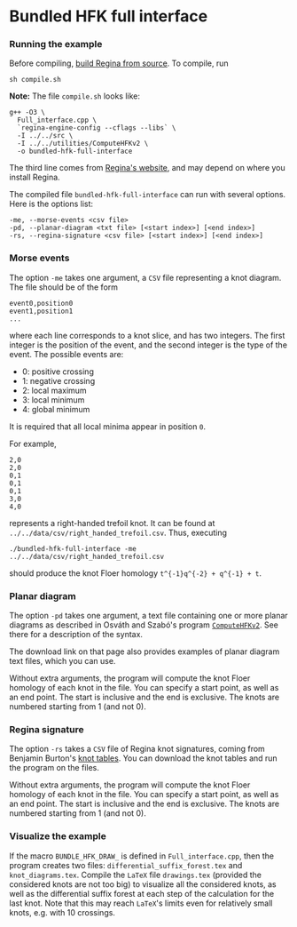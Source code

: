 # Bundled HFK full interface
### Running the example

Before compiling,
[build Regina from source](https://regina-normal.github.io/source.html). To
compile, run
```
sh compile.sh
```
**Note:** The file `compile.sh` looks like:
```
g++ -O3 \
  Full_interface.cpp \
  `regina-engine-config --cflags --libs` \
  -I ../../src \
  -I ../../utilities/ComputeHFKv2 \
  -o bundled-hfk-full-interface
```
The third line comes from
[Regina's website](https://regina-normal.github.io/buildtips.html#linking),
and may depend on where you install Regina.

The compiled file `bundled-hfk-full-interface` can run with several options.
Here is the options list:
```
-me, --morse-events <csv file>
-pd, --planar-diagram <txt file> [<start index>] [<end index>]
-rs, --regina-signature <csv file> [<start index>] [<end index>]
```

### Morse events

The option `-me` takes one argument, a `CSV` file representing a knot diagram.
The file should be of the form
```
event0,position0
event1,position1
...
```
where each line corresponds to a knot slice, and has two integers. The first
integer is the position of the event, and the second integer is the type of
the event. The possible events are:
- 0: positive crossing
- 1: negative crossing
- 2: local maximum
- 3: local minimum
- 4: global minimum

It is required that all local minima appear in position `0`.

For example,
```
2,0
2,0
0,1
0,1
0,1
3,0
4,0
```
represents a right-handed trefoil knot. It can be found at
`../../data/csv/right_handed_trefoil.csv`. Thus, executing
```
./bundled-hfk-full-interface -me ../../data/csv/right_handed_trefoil.csv
```
should produce the knot Floer homology `t^{-1}q^{-2} + q^{-1} + t`.

### Planar diagram

The option `-pd` takes one argument, a text file containing one or more planar
diagrams as described in Osváth and Szabó's program
[`ComputeHFKv2`](https://web.math.princeton.edu/~szabo/HFKcalc.html). See there
for a description of the syntax.

The download link on that page also provides examples of planar diagram text
files, which you can use.

Without extra arguments, the program will compute the knot Floer homology of
each knot in the file. You can specify a start point, as well as an end point.
The start is inclusive and the end is exclusive. The knots are numbered
starting from 1 (and not 0).

### Regina signature

The option `-rs` takes a `CSV` file of Regina knot signatures, coming from
Benjamin Burton's [knot tables](https://regina-normal.github.io/data.html#knots).
You can download the knot tables and run the program on the files.

Without extra arguments, the program will compute the knot Floer homology of
each knot in the file. You can specify a start point, as well as an end point.
The start is inclusive and the end is exclusive. The knots are numbered
starting from 1 (and not 0).

### Visualize the example
If the macro `BUNDLE_HFK_DRAW_` is defined in `Full_interface.cpp`, then the
program creates two files: `differential_suffix_forest.tex` and
`knot_diagrams.tex`. Compile the `LaTeX` file `drawings.tex` (provided the
considered knots are not too big) to visualize all the considered knots, as
well as the differential suffix forest at each step of the calculation for the
last knot. Note that this may reach `LaTeX`'s limits even for relatively small
knots, e.g. with 10 crossings.
